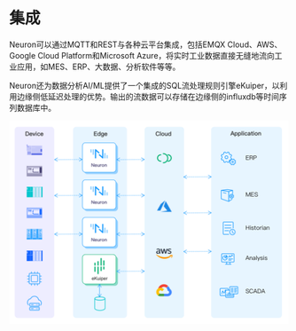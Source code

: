 # 集成

Neuron可以通过MQTT和REST与各种云平台集成，包括EMQX Cloud、AWS、Google Cloud Platform和Microsoft Azure，将实时工业数据直接无缝地流向工业应用，如MES、ERP、大数据、分析软件等等。

Neuron还为数据分析AI/ML提供了一个集成的SQL流处理规则引擎eKuiper，以利用边缘侧低延迟处理的优势。输出的流数据可以存储在边缘侧的influxdb等时间序列数据库中。

![integrations](./assets/integration.png)

